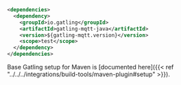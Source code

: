```xml
<dependencies>
  <dependency>
    <groupId>io.gatling</groupId>
    <artifactId>gatling-mqtt-java</artifactId>
    <version>${gatling-mqtt.version}</version>
    <scope>test</scope>
  </dependency>
</dependencies>
```

Base Gatling setup for Maven is [documented here]({{< ref "../../../integrations/build-tools/maven-plugin#setup" >}}).
